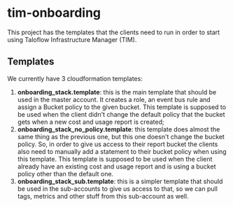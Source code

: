 # tim-onboarding
This project has the templates that the clients need to run in order to start using Taloflow Infrastructure Manager (TIM).

## Templates
We currently have 3 cloudformation templates:
1. **onboarding_stack.template**: this is the main template that should be used in the master account. It creates a role, an event bus rule and assign a Bucket policy to the given bucket. This template is supposed to be used when the client didn't change the default policy that the bucket gets when a new cost and usage report is created;
1. **onboarding_stack_no_policy.template**: this template does almost the same thing as the previous one, but this one doesn't change the bucket policy. So, in order to give us access to their report bucket the clients also need to manually add a statement to their bucket policy when using this template. This template is supposed to be used when the client already have an existing cost and usage report and is using a bucket policy other than the default one.
1. **onboarding_stack_sub.template**: this is a simpler template that should be used in the sub-accounts to give us access to that, so we can pull tags, metrics and other stuff from this sub-account as well.
